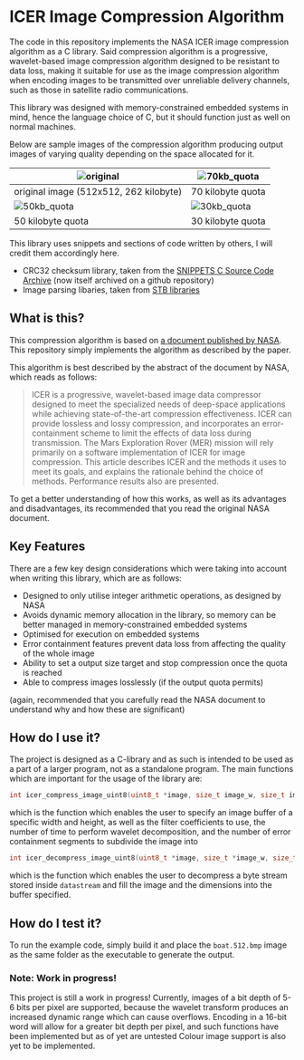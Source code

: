 # ICER Image Compression Algorithm

The code in this repository implements the NASA ICER image compression algorithm as a C library. Said compression algorithm is a progressive, wavelet-based image compression algorithm designed to be resistant to data loss, making it suitable for use as the image compression algorithm when encoding images to be transmitted over unreliable delivery channels, such as those in satellite radio communications.

This library was designed with memory-constrained embedded systems in mind, hence the language choice of C, but it should function just as well on normal machines.



Below are sample images of the compression algorithm producing output images of varying quality depending on the space allocated for it.

| ![original](https://github.com/TheRealOrange/icer_compression/blob/master/assets/original.bmp?raw=true)     | ![70kb_quota](https://github.com/TheRealOrange/icer_compression/blob/master/assets/70kb_quota.bmp?raw=true) |
|-------------------------------------------------------------------------------------------------------------| -------------------------------------- |
| original image (512x512, 262 kilobyte)                                                                      | 70 kilobyte quota                      |
| ![50kb_quota](https://github.com/TheRealOrange/icer_compression/blob/master/assets/50kb_quota.bmp?raw=true) | ![30kb_quota](https://github.com/TheRealOrange/icer_compression/blob/master/assets/30kb_quota.bmp?raw=true) |
| 50 kilobyte quota                                                                                           | 30 kilobyte quota                      |



This library uses snippets and sections of code written by others, I will credit them accordingly here.

- CRC32 checksum library, taken from the [SNIPPETS C Source Code Archive](https://github.com/vonj/snippets.org) (now itself archived on a github repository)
- Image parsing libaries, taken from [STB libraries](https://github.com/nothings/stb)



## What is this?

This compression algorithm is based on [a document published by NASA](https://ipnpr.jpl.nasa.gov/progress_report/42-155/155J.pdf). This repository simply implements the algorithm as described by the paper. 

This algorithm is best described by the abstract of the document by NASA, which reads as follows:

> ICER is a progressive, wavelet-based image data compressor designed to meet the specialized needs of deep-space applications while achieving state-of-the-art compression effectiveness. ICER can provide lossless and lossy compression, and incorporates an error-containment scheme to limit the effects of data loss during transmission. The Mars Exploration Rover (MER) mission will rely primarily on a software implementation of ICER for image compression. This article describes ICER and the methods it uses to meet its goals, and explains the rationale behind the choice of methods. Performance results also are presented.

To get a better understanding of how this works, as well as its advantages and disadvantages, its recommended that you read the original NASA document.



## Key Features

There are a few key design considerations which were taking into account when writing this library, which are as follows:

- Designed to only utilise integer arithmetic operations, as designed by NASA
- Avoids dynamic memory allocation in the library, so memory can be better managed in memory-constrained embedded systems
- Optimised for execution on embedded systems
- Error containment features prevent data loss from affecting the quality of the whole image
- Ability to set a output size target and stop compression once the quota is reached
- Able to compress images losslessly (if the output quota permits)

(again, recommended that you carefully read the NASA document to understand why and how these are significant)



## How do I use it?

The project is designed as a C-library and as such is intended to be used as a part of a larger program, not as a standalone program. The main functions which are important for the usage of the library are:

```c
int icer_compress_image_uint8(uint8_t *image, size_t image_w, size_t image_h, uint8_t stages, enum icer_filter_types filt, uint8_t segments, icer_output_data_buf_typedef *output_data);
```

which is the function which enables the user to specify an image buffer of a specific width and height, as well as the filter coefficients to use, the number of time to perform wavelet decomposition, and the number of error containment segments to subdivide the image into

```c
int icer_decompress_image_uint8(uint8_t *image, size_t *image_w, size_t *image_h, size_t image_bufsize, uint8_t *datastream, size_t data_length, uint8_t stages, enum icer_filter_types filt, uint8_t segments);
```

which is the function which enables the user to decompress a byte stream stored inside `datastream` and fill the image and the dimensions into the buffer specified.



## How do I test it?

To run the example code, simply build it and place the `boat.512.bmp` image as the same folder as the executable to generate the output.



### Note: Work in progress!

This project is still a work in progress! Currently, images of a bit depth of 5-6 bits per pixel are supported, because the wavelet transform produces an increased dynamic range which can cause overflows. Encoding in a 16-bit word will allow for a greater bit depth per pixel, and such functions have been implemented but as of yet are untested Colour image support is also yet to be implemented.

